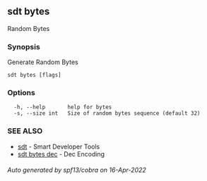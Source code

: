 ## sdt bytes

Random Bytes

### Synopsis

Generate Random Bytes

```
sdt bytes [flags]
```

### Options

```
  -h, --help       help for bytes
  -s, --size int   Size of random bytes sequence (default 32)
```

### SEE ALSO

* [sdt](sdt.md)	 - Smart Developer Tools
* [sdt bytes dec](sdt_bytes_dec.md)	 - Dec Encoding

###### Auto generated by spf13/cobra on 16-Apr-2022

